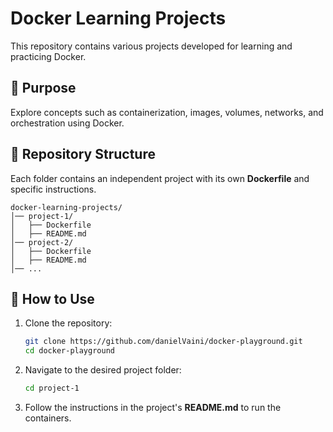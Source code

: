 # Docker Learning Projects

This repository contains various projects developed for learning and practicing Docker.

## 📌 Purpose
Explore concepts such as containerization, images, volumes, networks, and orchestration using Docker.

## 📂 Repository Structure
Each folder contains an independent project with its own **Dockerfile** and specific instructions.

```
docker-learning-projects/
│── project-1/
│   ├── Dockerfile
│   ├── README.md
│── project-2/
│   ├── Dockerfile
│   ├── README.md
│── ...
```

## 🚀 How to Use
1. Clone the repository:
   ```sh
   git clone https://github.com/danielVaini/docker-playground.git
   cd docker-playground
   ```
2. Navigate to the desired project folder:
   ```sh
   cd project-1
   ```
3. Follow the instructions in the project's **README.md** to run the containers.
